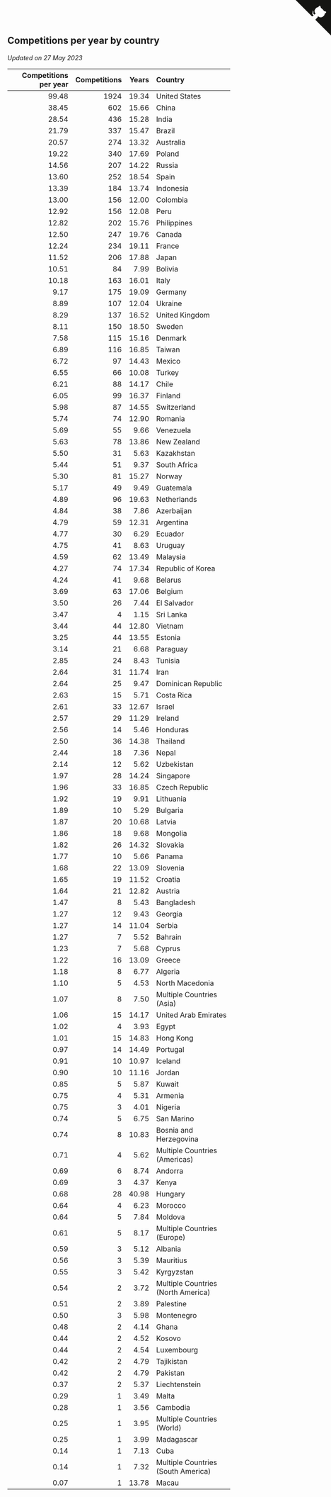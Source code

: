 ## Competitions per year by country

*Updated on 27 May 2023*

| Competitions per year | Competitions | Years | Country |
| ---: | ---: | ---: | :--- |
| 99.48 | 1924 | 19.34 | United States |
| 38.45 | 602 | 15.66 | China |
| 28.54 | 436 | 15.28 | India |
| 21.79 | 337 | 15.47 | Brazil |
| 20.57 | 274 | 13.32 | Australia |
| 19.22 | 340 | 17.69 | Poland |
| 14.56 | 207 | 14.22 | Russia |
| 13.60 | 252 | 18.54 | Spain |
| 13.39 | 184 | 13.74 | Indonesia |
| 13.00 | 156 | 12.00 | Colombia |
| 12.92 | 156 | 12.08 | Peru |
| 12.82 | 202 | 15.76 | Philippines |
| 12.50 | 247 | 19.76 | Canada |
| 12.24 | 234 | 19.11 | France |
| 11.52 | 206 | 17.88 | Japan |
| 10.51 | 84 | 7.99 | Bolivia |
| 10.18 | 163 | 16.01 | Italy |
| 9.17 | 175 | 19.09 | Germany |
| 8.89 | 107 | 12.04 | Ukraine |
| 8.29 | 137 | 16.52 | United Kingdom |
| 8.11 | 150 | 18.50 | Sweden |
| 7.58 | 115 | 15.16 | Denmark |
| 6.89 | 116 | 16.85 | Taiwan |
| 6.72 | 97 | 14.43 | Mexico |
| 6.55 | 66 | 10.08 | Turkey |
| 6.21 | 88 | 14.17 | Chile |
| 6.05 | 99 | 16.37 | Finland |
| 5.98 | 87 | 14.55 | Switzerland |
| 5.74 | 74 | 12.90 | Romania |
| 5.69 | 55 | 9.66 | Venezuela |
| 5.63 | 78 | 13.86 | New Zealand |
| 5.50 | 31 | 5.63 | Kazakhstan |
| 5.44 | 51 | 9.37 | South Africa |
| 5.30 | 81 | 15.27 | Norway |
| 5.17 | 49 | 9.49 | Guatemala |
| 4.89 | 96 | 19.63 | Netherlands |
| 4.84 | 38 | 7.86 | Azerbaijan |
| 4.79 | 59 | 12.31 | Argentina |
| 4.77 | 30 | 6.29 | Ecuador |
| 4.75 | 41 | 8.63 | Uruguay |
| 4.59 | 62 | 13.49 | Malaysia |
| 4.27 | 74 | 17.34 | Republic of Korea |
| 4.24 | 41 | 9.68 | Belarus |
| 3.69 | 63 | 17.06 | Belgium |
| 3.50 | 26 | 7.44 | El Salvador |
| 3.47 | 4 | 1.15 | Sri Lanka |
| 3.44 | 44 | 12.80 | Vietnam |
| 3.25 | 44 | 13.55 | Estonia |
| 3.14 | 21 | 6.68 | Paraguay |
| 2.85 | 24 | 8.43 | Tunisia |
| 2.64 | 31 | 11.74 | Iran |
| 2.64 | 25 | 9.47 | Dominican Republic |
| 2.63 | 15 | 5.71 | Costa Rica |
| 2.61 | 33 | 12.67 | Israel |
| 2.57 | 29 | 11.29 | Ireland |
| 2.56 | 14 | 5.46 | Honduras |
| 2.50 | 36 | 14.38 | Thailand |
| 2.44 | 18 | 7.36 | Nepal |
| 2.14 | 12 | 5.62 | Uzbekistan |
| 1.97 | 28 | 14.24 | Singapore |
| 1.96 | 33 | 16.85 | Czech Republic |
| 1.92 | 19 | 9.91 | Lithuania |
| 1.89 | 10 | 5.29 | Bulgaria |
| 1.87 | 20 | 10.68 | Latvia |
| 1.86 | 18 | 9.68 | Mongolia |
| 1.82 | 26 | 14.32 | Slovakia |
| 1.77 | 10 | 5.66 | Panama |
| 1.68 | 22 | 13.09 | Slovenia |
| 1.65 | 19 | 11.52 | Croatia |
| 1.64 | 21 | 12.82 | Austria |
| 1.47 | 8 | 5.43 | Bangladesh |
| 1.27 | 12 | 9.43 | Georgia |
| 1.27 | 14 | 11.04 | Serbia |
| 1.27 | 7 | 5.52 | Bahrain |
| 1.23 | 7 | 5.68 | Cyprus |
| 1.22 | 16 | 13.09 | Greece |
| 1.18 | 8 | 6.77 | Algeria |
| 1.10 | 5 | 4.53 | North Macedonia |
| 1.07 | 8 | 7.50 | Multiple Countries (Asia) |
| 1.06 | 15 | 14.17 | United Arab Emirates |
| 1.02 | 4 | 3.93 | Egypt |
| 1.01 | 15 | 14.83 | Hong Kong |
| 0.97 | 14 | 14.49 | Portugal |
| 0.91 | 10 | 10.97 | Iceland |
| 0.90 | 10 | 11.16 | Jordan |
| 0.85 | 5 | 5.87 | Kuwait |
| 0.75 | 4 | 5.31 | Armenia |
| 0.75 | 3 | 4.01 | Nigeria |
| 0.74 | 5 | 6.75 | San Marino |
| 0.74 | 8 | 10.83 | Bosnia and Herzegovina |
| 0.71 | 4 | 5.62 | Multiple Countries (Americas) |
| 0.69 | 6 | 8.74 | Andorra |
| 0.69 | 3 | 4.37 | Kenya |
| 0.68 | 28 | 40.98 | Hungary |
| 0.64 | 4 | 6.23 | Morocco |
| 0.64 | 5 | 7.84 | Moldova |
| 0.61 | 5 | 8.17 | Multiple Countries (Europe) |
| 0.59 | 3 | 5.12 | Albania |
| 0.56 | 3 | 5.39 | Mauritius |
| 0.55 | 3 | 5.42 | Kyrgyzstan |
| 0.54 | 2 | 3.72 | Multiple Countries (North America) |
| 0.51 | 2 | 3.89 | Palestine |
| 0.50 | 3 | 5.98 | Montenegro |
| 0.48 | 2 | 4.14 | Ghana |
| 0.44 | 2 | 4.52 | Kosovo |
| 0.44 | 2 | 4.54 | Luxembourg |
| 0.42 | 2 | 4.79 | Tajikistan |
| 0.42 | 2 | 4.79 | Pakistan |
| 0.37 | 2 | 5.37 | Liechtenstein |
| 0.29 | 1 | 3.49 | Malta |
| 0.28 | 1 | 3.56 | Cambodia |
| 0.25 | 1 | 3.95 | Multiple Countries (World) |
| 0.25 | 1 | 3.99 | Madagascar |
| 0.14 | 1 | 7.13 | Cuba |
| 0.14 | 1 | 7.32 | Multiple Countries (South America) |
| 0.07 | 1 | 13.78 | Macau |


<a href="https://github.com/jonatanklosko/wca_statistics" class="github-corner" aria-label="View source on Github"><svg width="80" height="80" viewBox="0 0 250 250" style="fill:#151513; color:#fff; position: absolute; top: 0; border: 0; right: 0;" aria-hidden="true"><path d="M0,0 L115,115 L130,115 L142,142 L250,250 L250,0 Z"></path><path d="M128.3,109.0 C113.8,99.7 119.0,89.6 119.0,89.6 C122.0,82.7 120.5,78.6 120.5,78.6 C119.2,72.0 123.4,76.3 123.4,76.3 C127.3,80.9 125.5,87.3 125.5,87.3 C122.9,97.6 130.6,101.9 134.4,103.2" fill="currentColor" style="transform-origin: 130px 106px;" class="octo-arm"></path><path d="M115.0,115.0 C114.9,115.1 118.7,116.5 119.8,115.4 L133.7,101.6 C136.9,99.2 139.9,98.4 142.2,98.6 C133.8,88.0 127.5,74.4 143.8,58.0 C148.5,53.4 154.0,51.2 159.7,51.0 C160.3,49.4 163.2,43.6 171.4,40.1 C171.4,40.1 176.1,42.5 178.8,56.2 C183.1,58.6 187.2,61.8 190.9,65.4 C194.5,69.0 197.7,73.2 200.1,77.6 C213.8,80.2 216.3,84.9 216.3,84.9 C212.7,93.1 206.9,96.0 205.4,96.6 C205.1,102.4 203.0,107.8 198.3,112.5 C181.9,128.9 168.3,122.5 157.7,114.1 C157.9,116.9 156.7,120.9 152.7,124.9 L141.0,136.5 C139.8,137.7 141.6,141.9 141.8,141.8 Z" fill="currentColor" class="octo-body"></path></svg></a><style>.github-corner:hover .octo-arm{animation:octocat-wave 560ms ease-in-out}@keyframes octocat-wave{0%,100%{transform:rotate(0)}20%,60%{transform:rotate(-25deg)}40%,80%{transform:rotate(10deg)}}@media (max-width:500px){.github-corner:hover .octo-arm{animation:none}.github-corner .octo-arm{animation:octocat-wave 560ms ease-in-out}}</style>
